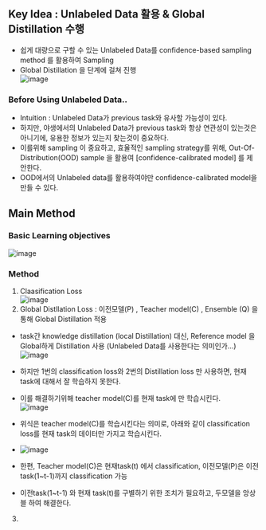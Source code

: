 ## Key Idea : Unlabeled Data 활용 & Global Distillation 수행
- 쉽게 대량으로 구할 수 있는 Unlabeled Data를 confidence-based sampling method 를 활용하여 Sampling
- Global Distillation 을 단계에 걸쳐 진행</br>
![image](https://user-images.githubusercontent.com/98244339/168972782-e2f9969d-7ea4-4e09-aad0-f12830717998.png)

### Before Using Unlabeled Data..
- Intuition : Unlabeled Data가 previous task와 유사할 가능성이 있다.
- 하지만, 야생에서의 Unlabeled Data가 previous task와 항상 연관성이 있는것은 아니기에, 유용한 정보가 있는지 찾는것이 중요하다. 
- 이를위해 sampling 이 중요하고, 효율적인 sampling strategy를 위해, Out-Of-Distribution(OOD) sample 을 활용여 [confidence-calibrated model] 를 제안한다.
- OOD에서의 Unlabeled data를 활용하여야만 confidence-calibrated model을 만들 수 있다.

## Main Method
### Basic Learning objectives
![image](https://user-images.githubusercontent.com/98244339/168977937-e90b54c7-4800-4894-9aa8-d829c5788134.png)

### Method
1. Claasification Loss </br>
![image](https://user-images.githubusercontent.com/98244339/168978319-3ae4051c-7a26-49b0-a672-472b5fe5c61a.png)</br>
2. Global Distllation Loss : 이전모델(P) , Teacher model(C) , Ensemble (Q) 을 통해  Global Distillation 적용
- task간 knowledge distillation (local Distillation) 대신, Reference model 을 Global하게 Distillation 사용 (Unlabeled Data를 사용한다는 의미인가...)</br>
![image](https://user-images.githubusercontent.com/98244339/168979739-219a487b-92eb-4347-8c60-c2efa74b8e30.png)</br>
- 하지만 1번의 classification loss와 2번의 Distillation loss 만 사용하면, 현재 task에 대해서 잘 학습하지 못한다.
- 이를 해결하기위해 teacher model(C)를 현재 task에 만 학습시킨다.</br>
![image](https://user-images.githubusercontent.com/98244339/168980325-8d36248d-bcc6-4221-82ff-dade04ceae39.png)</br>
- 위식은 teacher model(C)를 학습시킨다는 의미로, 아래와 같이 classification loss를 현재 task의 데이터만 가지고 학습시킨다.
- ![image](https://user-images.githubusercontent.com/98244339/168980509-47dcc067-3cb5-403f-a5cd-3f6eef31aa90.png)

- 한편, Teacher model(C)은 현재task(t) 에서 classification, 이전모델(P)은 이전task(1~t-1)까지 classification 가능
- 이전task(1~t-1) 와 현재 task(t)를 구별하기 위한 조치가 필요하고, 두모델을 앙상블 하여 해결한다.


3. 
